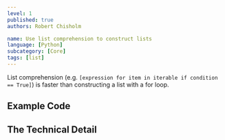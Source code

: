 ```yaml
---
level: 1
published: true
authors: Robert Chisholm

name: Use list comprehension to construct lists
language: [Python]
subcategory: [Core]
tags: [list]
---
```


List comprehension (e.g. `[expression for item in iterable if condition == True]`) is faster than constructing a list with a for loop.

<!--more-->

## Example Code

## The Technical Detail
